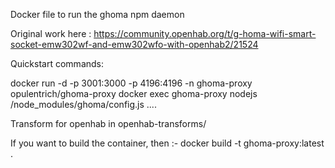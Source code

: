 Docker file to run the ghoma npm daemon

Original work here :
https://community.openhab.org/t/g-homa-wifi-smart-socket-emw302wf-and-emw302wfo-with-openhab2/21524

Quickstart commands:

docker run -d -p 3001:3000 -p 4196:4196 -n ghoma-proxy opulentrich/ghoma-proxy
docker exec ghoma-proxy nodejs /node_modules/ghoma/config.js ....

Transform for openhab in openhab-transforms/

If you want to build the container, then :-
docker build -t ghoma-proxy:latest .
